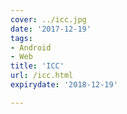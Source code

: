 ```yaml
---
cover: ../icc.jpg
date: '2017-12-19'
tags:
- Android
- Web
title: 'ICC'
url: /icc.html
expirydate: '2018-12-19'

---
```


